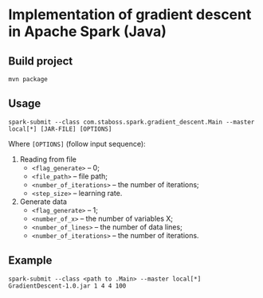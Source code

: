 # Implementation of gradient descent in Apache Spark (Java)
## Build project
`mvn package`

## Usage
```
spark-submit --class com.staboss.spark.gradient_descent.Main --master local[*] [JAR-FILE] [OPTIONS]
```

Where `[OPTIONS]` (follow input sequence):
1. Reading from file
    * `<flag_generate>` – 0;
    * `<file_path>` – file path;
    * `<number_of_iterations>` – the number of iterations;
    * `<step_size>` – learning rate.
2. Generate data
    * `<flag_generate>` – 1;
    * `<number_of_x>` – the number of variables X;
    * `<number_of_lines>` – the number of data lines;
    * `<number_of_iterations>` – the number of iterations.

## Example
```
spark-submit --class <path to .Main> --master local[*] GradientDescent-1.0.jar 1 4 4 100
```

